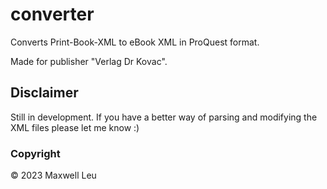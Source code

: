 # converter
Converts Print-Book-XML to eBook XML in ProQuest format.

Made for publisher "Verlag Dr Kovac".

## Disclaimer
Still in development. If you have a better way of parsing and modifying the XML files please let me know :) 

### Copyright
©️ 2023 Maxwell Leu
